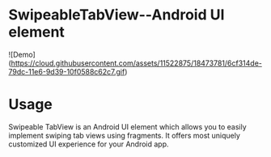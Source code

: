 # SwipeableTabView--Android UI element

![Demo] (https://cloud.githubusercontent.com/assets/11522875/18473781/6cf314de-79dc-11e6-9d39-10f0588c62c7.gif)

# Usage

Swipeable TabView is an Android UI element which allows you to easily implement swiping tab views using fragments. It offers most uniquely customized UI experience for your Android app.
